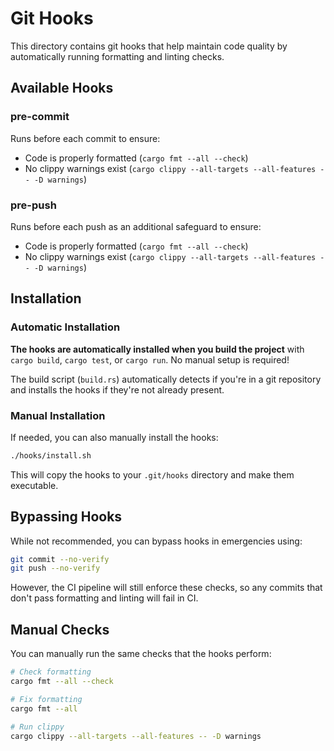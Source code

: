 # Git Hooks

This directory contains git hooks that help maintain code quality by automatically running formatting and linting checks.

## Available Hooks

### pre-commit
Runs before each commit to ensure:
- Code is properly formatted (`cargo fmt --all --check`)
- No clippy warnings exist (`cargo clippy --all-targets --all-features -- -D warnings`)

### pre-push
Runs before each push as an additional safeguard to ensure:
- Code is properly formatted (`cargo fmt --all --check`)
- No clippy warnings exist (`cargo clippy --all-targets --all-features -- -D warnings`)

## Installation

### Automatic Installation

**The hooks are automatically installed when you build the project** with `cargo build`, `cargo test`, or `cargo run`. No manual setup is required!

The build script (`build.rs`) automatically detects if you're in a git repository and installs the hooks if they're not already present.

### Manual Installation

If needed, you can also manually install the hooks:

```bash
./hooks/install.sh
```

This will copy the hooks to your `.git/hooks` directory and make them executable.

## Bypassing Hooks

While not recommended, you can bypass hooks in emergencies using:

```bash
git commit --no-verify
git push --no-verify
```

However, the CI pipeline will still enforce these checks, so any commits that don't pass formatting and linting will fail in CI.

## Manual Checks

You can manually run the same checks that the hooks perform:

```bash
# Check formatting
cargo fmt --all --check

# Fix formatting
cargo fmt --all

# Run clippy
cargo clippy --all-targets --all-features -- -D warnings
```
